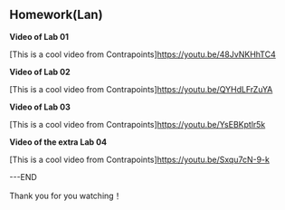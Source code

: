 ## Homework(Lan)

**Video of Lab 01**

[This is a cool video from Contrapoints]https://youtu.be/48JvNKHhTC4

**Video of Lab 02**

[This is a cool video from Contrapoints]https://youtu.be/QYHdLFrZuYA

**Video of Lab 03**

[This is a cool video from Contrapoints]https://youtu.be/YsEBKptlr5k

**Video of the extra Lab 04**

[This is a cool video from Contrapoints]https://youtu.be/Sxqu7cN-9-k



---END

Thank you for you watching！
